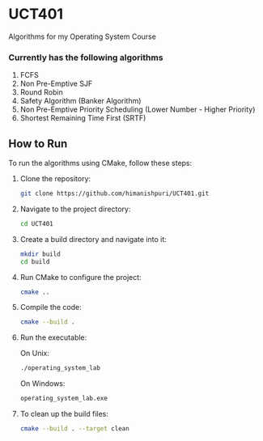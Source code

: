 # UCT401

Algorithms for my Operating System Course

### Currently has the following algorithms
1. FCFS
2. Non Pre-Emptive SJF
3. Round Robin
4. Safety Algorithm (Banker Algorithm)
5. Non Pre-Emptive Priority Scheduling (Lower Number - Higher Priority)
6. Shortest Remaining Time First (SRTF)

## How to Run

To run the algorithms using CMake, follow these steps:

1. Clone the repository:
   ```bash
   git clone https://github.com/himanishpuri/UCT401.git
   ```
2. Navigate to the project directory:
   ```bash
   cd UCT401
   ```
3. Create a build directory and navigate into it:
   ```bash
   mkdir build
   cd build
   ```
4. Run CMake to configure the project:
   ```bash
   cmake ..
   ```
5. Compile the code:
   ```bash
   cmake --build .
   ```
6. Run the executable:

   On Unix:

   ```bash
   ./operating_system_lab
   ```

   On Windows:

   ```bash
   operating_system_lab.exe
   ```

7. To clean up the build files:
   ```bash
   cmake --build . --target clean
   ```

